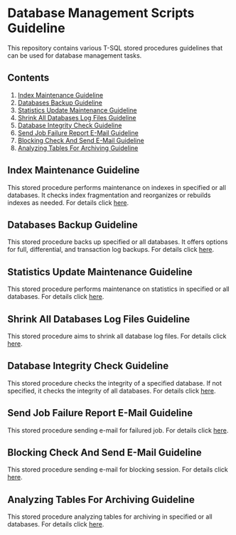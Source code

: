# Database Management Scripts Guideline

This repository contains various T-SQL stored procedures guidelines that can be used for database management tasks.

## Contents

1. [Index Maintenance Guideline](001_IndexMaintenanceGuideline.md)
2. [Databases Backup Guideline](002_DatabaseBackupGuideline.md)
3. [Statistics Update Maintenance Guideline](003_StatisticsMaintenanceGuideline.md)
4. [Shrink All Databases Log Files Guideline](004_ShrinkAllLogFiles.md)
5. [Database Integrity Check Guideline](005_IntegrityCheckGuideline.md)
6. [Send Job Failure Report E-Mail Guideline](006_SendJobFailureReportGuideline.md)
7. [Blocking Check And Send E-Mail Guideline](007_BlockingCheckAndSendEmailGuideline.md)
8. [Analyzing Tables For Archiving Guideline](008_AnalyzeTablesToBeArchivedGuideline.md)

## Index Maintenance Guideline

This stored procedure performs maintenance on indexes in specified or all databases. It checks index fragmentation and reorganizes or rebuilds indexes as needed.
For details click [here](001_IndexMaintenanceGuideline.md).

## Databases Backup Guideline

This stored procedure backs up specified or all databases. It offers options for full, differential, and transaction log backups.
For details click [here](002_DatabaseBackupGuideline.md).

## Statistics Update Maintenance Guideline

This stored procedure performs maintenance on statistics in specified or all databases.
For details click [here](003_StatisticsMaintenanceGuideline.md).

## Shrink All Databases Log Files Guideline

This stored procedure aims to shrink all database log files.
For details click [here](004_ShrinkAllLogFiles.md).

## Database Integrity Check Guideline

This stored procedure checks the integrity of a specified database. If not specified, it checks the integrity of all databases.
For details click [here](005_IntegrityCheckGuideline.md).

## Send Job Failure Report E-Mail Guideline

This stored procedure sending e-mail for failured job.
For details click [here](006_SendJobFailureReportGuideline.md).

## Blocking Check And Send E-Mail Guideline

This stored procedure sending e-mail for blocking session.
For details click [here](007_BlockingCheckAndSendEmailGuideline.md).

## Analyzing Tables For Archiving Guideline

This stored procedure analyzing tables for archiving in specified or all databases.
For details click [here](008_AnalyzeTablesToBeArchivedGuideline.md).
